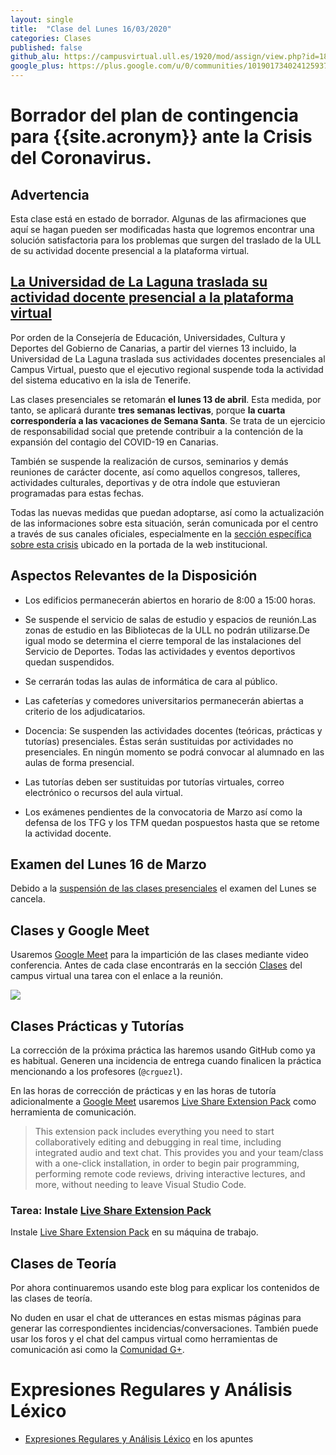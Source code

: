 ```yaml
---
layout: single
title:  "Clase del Lunes 16/03/2020"
categories: Clases
published: false
github_alu: https://campusvirtual.ull.es/1920/mod/assign/view.php?id=187733
google_plus: https://plus.google.com/u/0/communities/101901734024125937720
---
```


# Borrador del plan de contingencia para {{site.acronym}} ante la Crisis del Coronavirus. 

## Advertencia

Esta clase está en estado de borrador. Algunas de las afirmaciones 
que aquí se hagan pueden ser modificadas hasta que logremos encontrar una solución satisfactoria para los problemas que surgen del traslado de la ULL de su actividad docente presencial a la plataforma virtual.


## [La Universidad de La Laguna traslada su actividad docente presencial a la plataforma virtual](https://www.ull.es/portal/noticias/2020/ull-traslada-docencia-plataforma-virtual/)

Por orden de la Consejería de Educación, Universidades, Cultura y Deportes del Gobierno de Canarias, a partir del viernes 13 incluido, la Universidad de La Laguna traslada sus actividades docentes presenciales al Campus Virtual, puesto que el ejecutivo regional suspende toda la actividad del sistema educativo en la isla de Tenerife.

Las clases presenciales se retomarán **el lunes 13 de abril**. Esta medida, por tanto, se aplicará durante **tres semanas lectivas**, porque **la cuarta correspondería a las vacaciones de Semana Santa**. Se trata de un ejercicio de responsabilidad social que pretende contribuir a la contención de la expansión del contagio del COVID-19 en Canarias.

También se suspende la realización de cursos, seminarios y demás reuniones de carácter docente, así como aquellos congresos, talleres, actividades culturales, deportivas y de otra índole que estuvieran programadas para estas fechas.

Todas las nuevas medidas que puedan adoptarse, así como la actualización de las informaciones sobre esta situación, serán comunicada por el centro a través de sus canales oficiales, especialmente en la [sección específica sobre esta crisis](https://www.ull.es/coronavirus/) ubicado en la portada de la web institucional.

## Aspectos Relevantes de la Disposición

* Los edificios permanecerán abiertos en horario de 8:00 a 15:00 horas.

* Se suspende el servicio de salas de estudio y espacios de reunión.Las zonas de estudio en las Bibliotecas de la ULL no podrán utilizarse.De igual modo se determina el cierre temporal de las instalaciones del Servicio de Deportes. Todas las actividades y eventos deportivos quedan suspendidos.
* Se cerrarán todas las aulas de informática de cara al público.
* Las cafeterías y comedores universitarios permanecerán abiertas a criterio de los adjudicatarios.
* Docencia:  Se suspenden las actividades docentes (teóricas, prácticas y tutorías) presenciales. Éstas serán
sustituidas por actividades no presenciales. En ningún momento se podrá convocar al alumnado en las
aulas de forma presencial.
* Las tutorías deben ser sustituidas por tutorías virtuales, correo electrónico o recursos del aula virtual.
* Los exámenes pendientes de la convocatoria de Marzo así como la defensa de los TFG y los TFM
quedan pospuestos hasta que se retome la actividad docente.

## Examen del Lunes 16 de Marzo

Debido a la [suspensión de las clases presenciales](https://www.ull.es/portal/noticias/2020/ull-traslada-docencia-plataforma-virtual/) el examen del Lunes se cancela.

## Clases y Google Meet

Usaremos [Google Meet](https://meet.google.com/) para la impartición de las clases mediante video conferencia. Antes de cada clase encontrarás en la sección [Clases]({{site.campus_virtual}}#section-9) del campus virtual 
una tarea con el enlace a la reunión.

![]({{site.baseurl}}/assets/images/google-meet-example.png)


## Clases Prácticas y Tutorías

La corrección de la próxima práctica las haremos usando GitHub como ya es habitual.
Generen una incidencia de entrega cuando finalicen la práctica mencionando a los profesores (`@crguezl`). 

En las horas de corrección de prácticas y en las horas de tutoría  adicionalmente a [Google Meet](https://meet.google.com/)  usaremos
[Live Share Extension Pack](https://marketplace.visualstudio.com/items?itemName=MS-vsliveshare.vsliveshare-pack) como herramienta de comunicación.

> This extension pack includes everything you need to start collaboratively editing and debugging in real time, including integrated audio and text chat. This provides you and your team/class with a one-click installation, in order to begin pair programming, performing remote code reviews, driving interactive lectures, and more, without needing to leave Visual Studio Code.

### Tarea: Instale [Live Share Extension Pack](https://marketplace.visualstudio.com/items?itemName=MS-vsliveshare.vsliveshare-pack)

Instale [Live Share Extension Pack](https://marketplace.visualstudio.com/items?itemName=MS-vsliveshare.vsliveshare-pack) en su máquina de trabajo.

## Clases de Teoría

Por ahora continuaremos usando este blog para explicar los contenidos de las clases de teoría.

No duden en usar el chat de utterances en estas mismas páginas para generar las correspondientes incidencias/conversaciones. 
También puede usar los foros y el chat del campus virtual como herramientas de comunicación asi como la [Comunidad G+]({{site.google_plus}}).

# Expresiones Regulares y Análisis Léxico

* [Expresiones Regulares y Análisis Léxico](http://localhost:8082/introduccion/tema2-expresiones-regulares-y-analisis-lexico/) en los apuntes

<!--

## Promises

### Promise Chaining

* [Promise Chaining](https://javascript.info/promise-chaining)
* [tema2-async/exercises/promises/promise-chaining/](https://github.com/ULL-MII-SYTWS-1920/ull-mii-sytws-1920.github.io/blob/master/tema2-async/exercises/promises/promise-chaining/)
* [Promises chaining fetch]({{site.baseurl}}/tema2-async/promises-chaining-fetch-example)

### Error handling with promises

* [Error handling with promises](https://javascript.info/promise-error-handling)

```
[~/.../exception-inside-promise(master)]$ pwd -P
/Users/casiano/campus-virtual/1920/pl1920/apuntes/tema1-introduccion-a-javascript/event-loop/exercises/promises/exception-inside-promise
```

[Exercises: Exceptions and Promises](https://github.com/ULL-MII-SYTWS-1920/ull-mii-sytws-1920.github.io/tree/master/tema2-async/exercises/promises/exception-inside-promise)

### Promise API

* [Promise API](https://javascript.info/promise-api)

## Práctica: p3-t2-handling-events

* [Descripción de la Práctica]({{site.baseurl}}/tema2-async/practicas/p3-t2-handling-events/index.html)

## Node.js EventEmitters

* [Node.js EventEmitters]({{site.baseurl}}/tema2-async/event-emitter.html)

## Streams

* [Streams]({{site.baseurl}}/tema1-introduccion/streams)

## Processes

* [Node.js Child Processes]({{site.baseurl}}/tema2-async/processes)

-->